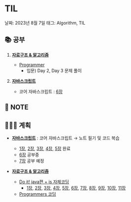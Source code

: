 # TIL

날짜: 2023년 8월 7일
태그: Algorithm, TIL

## 📚 공부

1. **[자료구조 & 알고리즘](https://www.notion.so/2ce3cca2be394716a166143158e3b8c4?pvs=21)**
    - [Programmer](https://school.programmers.co.kr/learn/challenges?order=recent&levels=0&languages=javascript)
        - 입문) Day 2, Day 3 문제 풀이

1. **[자바스크립트](https://www.notion.so/Study-5ec41f9c011e4cec8becd44d37652964?pvs=21)**
    - 코어 자바스크립트 : [6장](https://www.notion.so/6-701d8468d4c243f28042f4572cfe53ae?pvs=21)

## 📝 **NOTE**

## 👩🏻‍💻 계획

- **[자바스크립트](https://www.notion.so/Study-5ec41f9c011e4cec8becd44d37652964?pvs=21)**  : 코어 자바스크립트 → 노트 필기 및 코드 복습
    - [1장](https://www.notion.so/1-43b83db63e25494cb6540778ee9d1506?pvs=21), [2장](https://www.notion.so/2-811580b944f94fbd8f5ae87159a721ba?pvs=21), [3장,](https://www.notion.so/3-this-133d4d8108bd41dbad73295102c4b04c?pvs=21) [4장](https://www.notion.so/4-fe23c454db8d4ab191d24aa183e32e57?pvs=21), [5장](https://www.notion.so/5-1dadcc29186a45f098dca56612f43f53?pvs=21) 완료
    - [6장](https://www.notion.so/6-701d8468d4c243f28042f4572cfe53ae?pvs=21) 공부중
    - [7장](https://www.notion.so/7-57aa71cb0640422981da5708a034e9bd?pvs=21) 공부 예정

- **[자료구조 & 알고리즘](https://www.notion.so/2ce3cca2be394716a166143158e3b8c4?pvs=21)**
    - [Do it! java편 + js 자체코딩](https://www.notion.so/a7544a144c9f4a03a70c4934c8e07250?pvs=21)
        - [1장](https://www.notion.so/01-70d47ce040fd49ddb0541fbf03b3e783?pvs=21), [2장](https://www.notion.so/02-f7897f8682964fea9131dde8f529bbef?pvs=21), [3장](https://www.notion.so/03-55628977cdee4b9ba6e716eca010d0ad?pvs=21), [4장](https://www.notion.so/04-6d226426df914b129d121dbc968c9eb0?pvs=21), [5장](https://www.notion.so/05-8261c099832046aaa43adc2c8667f270?pvs=21), [6장](https://www.notion.so/06-346f4f496bbc49cc94aa3903dc520844?pvs=21), [7장](https://www.notion.so/07-057ac3803ee24cf88ad9efc509b10dcc?pvs=21), [8장](https://www.notion.so/08-f4c4c8f208a04c83bf63f20ac48f0146?pvs=21), [9장](https://www.notion.so/09-98cfec0bcdc94ea19766f7d5d6ab5f67?pvs=21), [10장](https://www.notion.so/10-3a80caacee384f71bc3a5572e9c65f15?pvs=21), [11장](https://www.notion.so/11-56161afbce5e44019bf6a8036db2aaf8?pvs=21)
    - [Programmers 코딩](https://www.notion.so/9470b02f95c04c98b5d04fd592405fb4?pvs=21)
